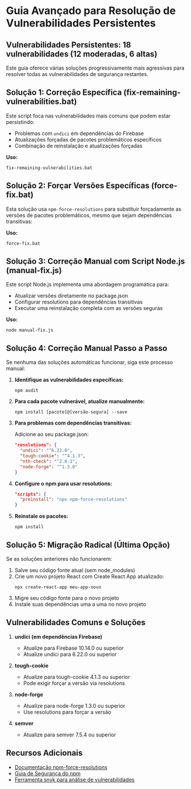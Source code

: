 # Guia Avançado para Resolução de Vulnerabilidades Persistentes

## Vulnerabilidades Persistentes: 18 vulnerabilidades (12 moderadas, 6 altas)

Este guia oferece várias soluções progressivamente mais agressivas para resolver todas as vulnerabilidades de segurança restantes.

## Solução 1: Correção Específica (fix-remaining-vulnerabilities.bat)

Este script foca nas vulnerabilidades mais comuns que podem estar persistindo:
- Problemas com `undici` em dependências do Firebase
- Atualizações forçadas de pacotes problemáticos específicos
- Combinação de reinstalação e atualizações forçadas

**Uso:**
```
fix-remaining-vulnerabilities.bat
```

## Solução 2: Forçar Versões Específicas (force-fix.bat)

Esta solução usa `npm-force-resolutions` para substituir forçadamente as versões de pacotes problemáticos, mesmo que sejam dependências transitivas:

**Uso:**
```
force-fix.bat
```

## Solução 3: Correção Manual com Script Node.js (manual-fix.js)

Este script Node.js implementa uma abordagem programática para:
- Atualizar versões diretamente no package.json
- Configurar resolutions para dependências transitivas
- Executar uma reinstalação completa com as versões seguras

**Uso:**
```
node manual-fix.js
```

## Solução 4: Correção Manual Passo a Passo

Se nenhuma das soluções automáticas funcionar, siga este processo manual:

1. **Identifique as vulnerabilidades específicas:**
   ```
   npm audit
   ```

2. **Para cada pacote vulnerável, atualize manualmente:**
   ```
   npm install [pacote]@[versão-segura] --save
   ```

3. **Para problemas com dependências transitivas:**
   
   Adicione ao seu package.json:
   ```json
   "resolutions": {
     "undici": "^6.22.0",
     "tough-cookie": "^4.1.3",
     "nth-check": "^2.0.1",
     "node-forge": "^1.3.0"
   }
   ```

4. **Configure o npm para usar resolutions:**
   ```json
   "scripts": {
     "preinstall": "npx npm-force-resolutions"
   }
   ```

5. **Reinstale os pacotes:**
   ```
   npm install
   ```

## Solução 5: Migração Radical (Última Opção)

Se as soluções anteriores não funcionarem:

1. Salve seu código fonte atual (sem node_modules)
2. Crie um novo projeto React com Create React App atualizado:
   ```
   npx create-react-app meu-app-novo
   ```
3. Migre seu código fonte para o novo projeto
4. Instale suas dependências uma a uma no novo projeto

## Vulnerabilidades Comuns e Soluções

1. **undici (em dependências Firebase)**
   - Atualize para Firebase 10.14.0 ou superior
   - Atualize undici para 6.22.0 ou superior

2. **tough-cookie**
   - Atualize para tough-cookie 4.1.3 ou superior
   - Pode exigir forçar a versão via resolutions

3. **node-forge**
   - Atualize para node-forge 1.3.0 ou superior
   - Use resolutions para forçar a versão

4. **semver**
   - Atualize para semver 7.5.4 ou superior

## Recursos Adicionais

- [Documentação npm-force-resolutions](https://www.npmjs.com/package/npm-force-resolutions)
- [Guia de Segurança do npm](https://docs.npmjs.com/auditing-package-dependencies-for-security-vulnerabilities)
- [Ferramenta snyk para análise de vulnerabilidades](https://snyk.io/)
